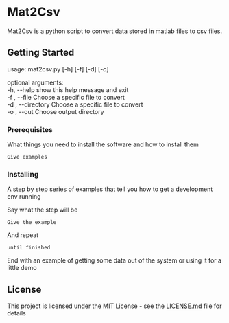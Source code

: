 # Mat2Csv

Mat2Csv is a python script to convert data stored in matlab files to csv files. 

## Getting Started

usage: mat2csv.py [-h] [-f] [-d] [-o]

optional arguments:<br />
  -h, --help         show this help message and exit<br />
  -f , --file        Choose a specific file to convert<br />
  -d , --directory   Choose a specific file to convert<br />
  -o , --out         Choose output directory<br />

### Prerequisites

What things you need to install the software and how to install them

```
Give examples
```

### Installing

A step by step series of examples that tell you how to get a development env running

Say what the step will be

```
Give the example
```

And repeat

```
until finished
```

End with an example of getting some data out of the system or using it for a little demo

## License

This project is licensed under the MIT License - see the [LICENSE.md](LICENSE.md) file for details
